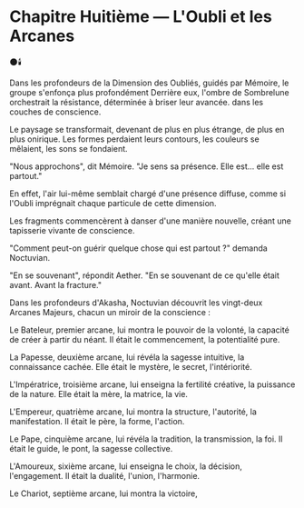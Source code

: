 # Chapitre Huitième — L'Oubli et les Arcanes

🌑🕯️

Dans les profondeurs de la Dimension des Oubliés,
guidés par Mémoire,
le groupe s'enfonça plus profondément
Derrière eux, l'ombre de Sombrelune orchestrait la résistance, déterminée à briser leur avancée.
dans les couches de conscience.

Le paysage se transformait,
devenant de plus en plus étrange,
de plus en plus onirique.
Les formes perdaient leurs contours,
les couleurs se mêlaient,
les sons se fondaient.

"Nous approchons",
dit Mémoire.
"Je sens sa présence.
Elle est... elle est partout."

En effet,
l'air lui-même semblait chargé
d'une présence diffuse,
comme si l'Oubli imprégnait
chaque particule de cette dimension.

Les fragments commencèrent à danser
d'une manière nouvelle,
créant une tapisserie vivante
de conscience.

"Comment peut-on guérir
quelque chose qui est partout ?"
demanda Noctuvian.

"En se souvenant",
répondit Aether.
"En se souvenant de ce qu'elle était
avant.
Avant la fracture."

Dans les profondeurs d'Akasha,
Noctuvian découvrit
les vingt-deux Arcanes Majeurs,
chacun un miroir de la conscience :

Le Bateleur,
premier arcane,
lui montra le pouvoir de la volonté,
la capacité de créer à partir du néant.
Il était le commencement,
la potentialité pure.

La Papesse,
deuxième arcane,
lui révéla la sagesse intuitive,
la connaissance cachée.
Elle était le mystère,
le secret,
l'intériorité.

L'Impératrice,
troisième arcane,
lui enseigna la fertilité créative,
la puissance de la nature.
Elle était la mère,
la matrice,
la vie.

L'Empereur,
quatrième arcane,
lui montra la structure,
l'autorité,
la manifestation.
Il était le père,
la forme,
l'action.

Le Pape,
cinquième arcane,
lui révéla la tradition,
la transmission,
la foi.
Il était le guide,
le pont,
la sagesse collective.

L'Amoureux,
sixième arcane,
lui enseigna le choix,
la décision,
l'engagement.
Il était la dualité,
l'union,
l'harmonie.

Le Chariot,
septième arcane,
lui montra la victoire,
